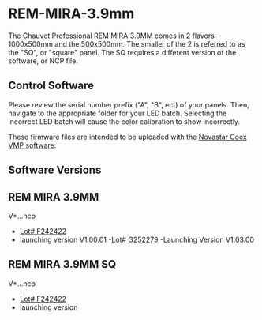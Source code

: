 # REM-MIRA-3.9mm

The Chauvet Professional REM MIRA 3.9MM comes in 2 flavors-1000x500mm and the 500x500mm. The smaller of the 2 is referred to as the "SQ", or "square" panel. The SQ requires a different version of the software, or NCP file.

## Control Software

Please review the serial number prefix ("A", "B", ect) of your panels. Then, navigate to the appropriate folder for your LED batch. Selecting the incorrect LED batch will cause the color calibration to show incorrectly.

These firmware files are intended to be uploaded with the [Novastar Coex VMP software](https://www.novastar.tech/downloads/).

## Software Versions

## REM MIRA 3.9MM

V*.*.*.ncp
- [Lot# F242422](https://github.com/Chauvet-Pro/REM-MIRA3.9MM/raw/refs/heads/main/NCP_FILES/Chauvet%20Professional%20REMMIRA39MM%20%20LOT%23%20F242422%20V1.00.01.ncp)
- launching version V1.00.01
-[Lot# G252279](https://github.com/Chauvet-Pro/REM-MIRA3.9MM/raw/refs/heads/main/NCP_FILES/Chauvet%20Professional_REMMIRA39MM_V1.03.00%20Lot%23%20G252279%20.ncp)
-Launching Version V1.03.00

## REM MIRA 3.9MM SQ
V*.*.*.ncp
- [Lot# F242422](https://github.com/Chauvet-Pro/REM-MIRA3.9MM/raw/refs/heads/main/NCP_FILES/Chauvet%20Professional_REMMIRA39MMSQ%20Lot%23%20F242422%20V1.00.01.ncp)
- launching version


